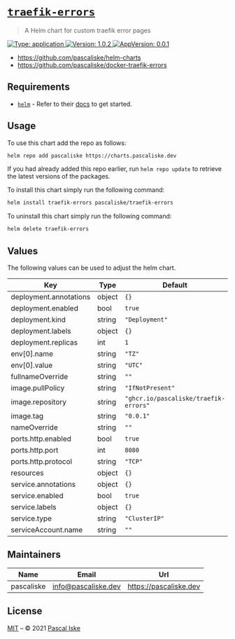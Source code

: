# [`traefik-errors`](https://github.com/pascaliske/helm-charts/tree/master/charts/traefik-errors)

> A Helm chart for custom traefik error pages

[![Type: application](https://img.shields.io/badge/Type-application-informational?style=flat-square) ](https://github.com/pascaliske/helm-charts/tree/master/charts/traefik-errors)[![Version: 1.0.2](https://img.shields.io/badge/Version-1.0.2-informational?style=flat-square) ](https://github.com/pascaliske/helm-charts/tree/master/charts/traefik-errors)[![AppVersion: 0.0.1](https://img.shields.io/badge/AppVersion-0.0.1-informational?style=flat-square) ](https://github.com/pascaliske/helm-charts/tree/master/charts/traefik-errors)

* <https://github.com/pascaliske/helm-charts>
* <https://github.com/pascaliske/docker-traefik-errors>

## Requirements

- [`helm`](https://helm.sh) - Refer to their [docs](https://helm.sh/docs) to get started.

## Usage

To use this chart add the repo as follows:

```sh
helm repo add pascaliske https://charts.pascaliske.dev
```

If you had already added this repo earlier, run `helm repo update` to retrieve the latest versions of the packages.

To install this chart simply run the following command:

```sh
helm install traefik-errors pascaliske/traefik-errors
```

To uninstall this chart simply run the following command:

```sh
helm delete traefik-errors
```

## Values

The following values can be used to adjust the helm chart.

| Key | Type | Default | Description |
|-----|------|---------|-------------|
| deployment.annotations | object | `{}` |  |
| deployment.enabled | bool | `true` |  |
| deployment.kind | string | `"Deployment"` |  |
| deployment.labels | object | `{}` |  |
| deployment.replicas | int | `1` |  |
| env[0].name | string | `"TZ"` |  |
| env[0].value | string | `"UTC"` |  |
| fullnameOverride | string | `""` |  |
| image.pullPolicy | string | `"IfNotPresent"` |  |
| image.repository | string | `"ghcr.io/pascaliske/traefik-errors"` |  |
| image.tag | string | `"0.0.1"` |  |
| nameOverride | string | `""` |  |
| ports.http.enabled | bool | `true` |  |
| ports.http.port | int | `8080` |  |
| ports.http.protocol | string | `"TCP"` |  |
| resources | object | `{}` |  |
| service.annotations | object | `{}` |  |
| service.enabled | bool | `true` |  |
| service.labels | object | `{}` |  |
| service.type | string | `"ClusterIP"` |  |
| serviceAccount.name | string | `""` |  |

## Maintainers

| Name | Email | Url |
| ---- | ------ | --- |
| pascaliske | info@pascaliske.dev | https://pascaliske.dev |

## License

[MIT](LICENSE.md) – © 2021 [Pascal Iske](https://pascaliske.dev)
